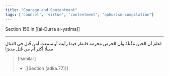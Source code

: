 ```yaml
---
title: "Courage and Contentment"
tags: ['counsel', 'virtue', 'contentment', "aphorism-compilation"]
---
```


 Section 150 in [[al-Durra al-yatīma]]

---
اعلم أن الجبن مَقْتلَةٌ وأن الحرص محرمة فانظر فيما رأيت أو سمعت أمن قُتل في القتال مقبلًا أكثر أم من قُتل مدبرًا

> [!similar]
> - [[Section (adka.77)]]
